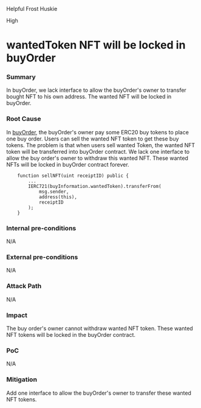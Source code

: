 Helpful Frost Huskie

High

# wantedToken NFT will be locked in buyOrder

### Summary

In buyOrder, we lack interface to allow the buyOrder's owner to transfer bought NFT to his own address. The wanted NFT will be locked in buyOrder.

### Root Cause

In [buyOrder](https://github.com/sherlock-audit/2024-11-debita-finance-v3/blob/main/Debita-V3-Contracts/contracts/buyOrders/buyOrder.sol#L92), the buyOrder's owner pay some ERC20 buy tokens to place one buy order. Users can sell the wanted NFT token to get these buy tokens.
The problem is that when users sell wanted Token, the wanted NFT token will be transferred into buyOrder contract. We lack one interface to allow the buy order's owner to withdraw this wanted NFT. These wanted NFTs will be locked in buyOrder contract forever.
```solidity
    function sellNFT(uint receiptID) public {
        ...
        IERC721(buyInformation.wantedToken).transferFrom(
            msg.sender,
            address(this),
            receiptID
        );
    }
```

### Internal pre-conditions

N/A

### External pre-conditions

N/A

### Attack Path

N/A

### Impact

The buy order's owner cannot withdraw wanted NFT token. These wanted NFT tokens will be locked in the buyOrder contract.

### PoC

N/A

### Mitigation

Add one interface to allow the buyOrder's owner to transfer these wanted NFT tokens.
